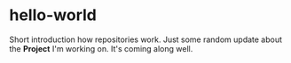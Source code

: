 # hello-world
Short introduction how repositories work.
Just some random update about the **Project** I'm working on.
It's coming along well.
